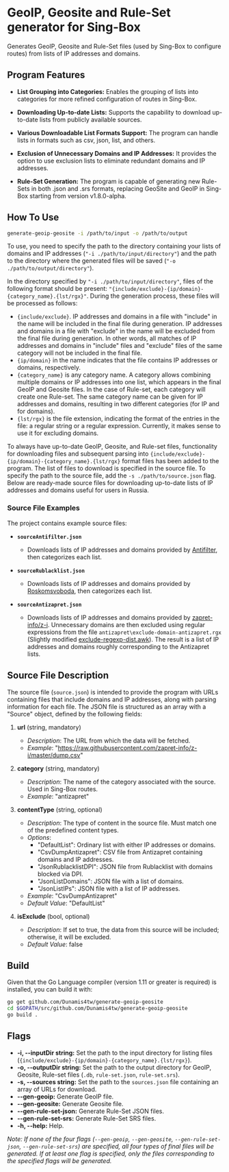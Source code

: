 # GeoIP, Geosite and Rule-Set generator for Sing-Box

Generates GeoIP, Geosite and Rule-Set files (used by Sing-Box to configure routes) from lists of IP addresses and domains.

<!--
# Генератор Geoip и Geosite для Sing-Box

Генерирует файлы GeoIP и Geosite (используются Sing-Box'ом для настройки маршрутов) из списков IP-адресов и доменов.
-->

## Program Features

- **List Grouping into Categories:** Enables the grouping of lists into categories for more refined configuration of routes in Sing-Box.

- **Downloading Up-to-date Lists:** Supports the capability to download up-to-date lists from publicly available sources.

- **Various Downloadable List Formats Support:** The program can handle lists in formats such as csv, json, list, and others.

- **Exclusion of Unnecessary Domains and IP Addresses:** It provides the option to use exclusion lists to eliminate redundant domains and IP addresses.

- **Rule-Set Generation:** The program is capable of generating new Rule-Sets in both .json and .srs formats, replacing GeoSite and GeoIP in Sing-Box starting from version v1.8.0-alpha.

<!-- 
## Возможности программы

- **Группировка списков в категории:** Позволяет объединять списки в категории для более тонкой настройки маршрутов в Sing-Box.

- **Загрузка актуальных списков:** Поддерживает возможность загружать актуальные списки из общедоступных источников.

- **Поддержка различных форматов загружаемых списков:** Программа способна обрабатывать списки в форматах csv, json, list и других.

- **Исключение ненужных доменов и IP-адресов:** Предоставляет возможность использовать списки исключений для исключения избыточных доменов и IP-адресов.

- Генерация Rule-Set: программа способна генерировать новые Rule-Set в форматах .json и .srs (пришли на замену Geosite и GeoIP в Sing-Box начиная с версии v1.8.0-альфа).
-->

## How To Use

```bash
generate-geoip-geosite -i /path/to/input -o /path/to/output
```

To use, you need to specify the path to the directory containing your lists of domains and IP addresses (`"-i ./path/to/input/directory"`) and the path to the directory where the generated files will be saved (`"-o ./path/to/output/directory"`).

In the directory specified by `"-i ./path/to/input/directory"`, files of the following format should be present: `"{include/exclude}-{ip/domain}-{category_name}.{lst/rgx}"`. During the generation process, these files will be processed as follows:

- `{include/exclude}`. IP addresses and domains in a file with "include" in the name will be included in the final file during generation. IP addresses and domains in a file with "exclude" in the name will be excluded from the final file during generation. In other words, all matches of IP addresses and domains in "include" files and "exclude" files of the same category will not be included in the final file.
- `{ip/domain}` in the name indicates that the file contains IP addresses or domains, respectively.
- `{category_name}` is any category name. A category allows combining multiple domains or IP addresses into one list, which appears in the final GeoIP and Geosite files. In the case of Rule-set, each category will create one Rule-set. The same category name can be given for IP addresses and domains, resulting in two different categories (for IP and for domains).
- `{lst/rgx}` is the file extension, indicating the format of the entries in the file: a regular string or a regular expression. Currently, it makes sense to use it for excluding domains.

<!-- 
## Как использовать

Для использования, вам нужно указать путь к каталогу, в котором хранятся ваши списки доменов и ip адресов (`-i ./path/to/input/directory`), и путь к каталогу, куда будут сохраняться генерируемые файлы (`-o ./path/to/output/directory`).
В директории по пути `./path/to/input/directory` должны лежать файлы вида `{include/exclude}-{ip/domain}-{category_name}.{lst/rgx}`, которые во время генерации будут обрабатываться следующим образом:
- IP-адреса и домены в файле с "include" в названии будут включены в итоговый файл во время генерации.
- IP-адреса и домены в файле с "exclude" в названии будут исключены из итогового файла во время генерации. То есть, все совпадения ip-адресов и доменов в "include" файлах и "exclude" файлах одной категории не будут включены в итоговый файл.
- {ip/domain} в названии означает, что файл содержит ip адреса или домены, соотвественно.
- {category_name} - любое имя категории. Категория позволяет объединить несколько доменов или ip-адресов в один список, который фигурирует в итоговых GeoIP и Geosite. В случае с Rule-set, каждая категория создаст один Rule-set. Одно и то же имя категории может быть дано для ip-адресов и для доменов, в итоге всё равно будет две разных категории (для ip и для доменов).
- {lst/rgx} - расширение файла, означает в каком виде представлены записи в файле: обычная строка или регулярное выражение. На данный момент есть смысл использовать для исключения доменов.
-->

To always have up-to-date GeoIP, Geosite, and Rule-set files, functionality for downloading files and subsequent parsing into `{include/exclude}-{ip/domain}-{category_name}.{lst/rgx}` format files has been added to the program. The list of files to download is specified in the source file. To specify the path to the source file, add the `-s ./path/to/source.json` flag. Below are ready-made source files for downloading up-to-date lists of IP addresses and domains useful for users in Russia.

<!--
Для того, чтобы всегда иметь актуальные GeoIP, Geosite и Rule-set'ы, в программу был добавлен функционал скачивания файлов и их последующего парсинга в файлы формата `{include/exclude}-{ip/domain}-{category_name}.{lst/rgx}`. Список файлов, необходимых для скачивания указываются в source-файле. Чтобы указать путь к source-файлу, добавьте флаг `-s ./path/to/source.json`. Ниже представлены уже готовые source-файлы, для скачивания актуальных списков ip-адресов и доменов, полезных для пользователей из РФ.
-->

### Source File Examples

The project contains example source files:

- **`sourceAntifilter.json`**
  - Downloads lists of IP addresses and domains provided by [Antifilter](https://antifilter.download/), then categorizes each list.

- **`sourceRublacklist.json`**
  - Downloads lists of IP addresses and domains provided by [Roskomsvoboda](https://reestr.rublacklist.net/ru/article/api/), then categorizes each list.

- **`sourceAntizapret.json`**
  - Downloads lists of IP addresses and domains provided by [zapret-info/z-i](https://github.com/zapret-info/z-i). Unnecessary domains are then excluded using regular expressions from the file `antizapret\exclude-domain-antizapret.rgx` (Slightly modified [exclude-regexp-dist.awk](https://bitbucket.org/anticensority/antizapret-pac-generator-light/src/master/config/exclude-regexp-dist.awk)). The result is a list of IP addresses and domains roughly corresponding to the Antizapret lists.

<!--
## Примеры конфигурации

Проект содержит примеры файлов конфигурации:

- **`configAntifilter.json`**
  - Скачивает списки IP-адресов и Доменов, предоставленные [Antifilter](https://antifilter.download/), разбивает каждый из списков на категории.

- **`configRublacklist.json`**
  - Скачивает списки IP-адресов и Доменов, предоставленные [Roskomsvoboda](https://reestr.rublacklist.net/ru/article/api/), разбивает каждый из списков на категории.

- **`configAntizapret.json`**
  - Скачивает списки IP-адресов и Доменов, предоставленные [zapret-info/z-i](https://github.com/zapret-info/z-i). Затем из них исключаются ненужные домены регулярными выражениями из файла `antizapret\exclude-domain-antizapret.rgx` (Немного изменённый [exclude-regexp-dist.awk](https://bitbucket.org/anticensority/antizapret-pac-generator-light/src/master/config/exclude-regexp-dist.awk)). В итоге получается список IP-адресов и Доменов, примерно соотвествующий спискам Antizapret.
-->

## Source File Description

The source file (`source.json`) is intended to provide the program with URLs containing files that include domains and IP addresses, along with parsing information for each file. The JSON file is structured as an array with a "Source" object, defined by the following fields:

1. **url** (string, mandatory)
   - *Description*: The URL from which the data will be fetched.
   - *Example*: "<https://raw.githubusercontent.com/zapret-info/z-i/master/dump.csv>"

2. **category** (string, mandatory)
   - *Description*: The name of the category associated with the source. Used in Sing-Box routes.
   - *Example*: "antizapret"

3. **contentType** (string, optional)
   - *Description*: The type of content in the source file. Must match one of the predefined content types.
   - *Options*:
     - "DefaultList": Ordinary list with either IP addresses or domains.
     - "CsvDumpAntizapret": CSV file from Antizapret containing domains and IP addresses.
     - "JsonRublacklistDPI": JSON file from Rublacklist with domains blocked via DPI.
     - "JsonListDomains": JSON file with a list of domains.
     - "JsonListIPs": JSON file with a list of IP addresses.
   - *Example*: "CsvDumpAntizapret"
   - *Default Value*: "DefaultList"

4. **isExclude** (bool, optional)
   - *Description*: If set to true, the data from this source will be included; otherwise, it will be excluded.
   - *Default Value*: false

## Build

Given that the Go Language compiler (version 1.11 or greater is required) is installed, you can build it with:

```bash
go get github.com/Dunamis4tw/generate-geoip-geosite
cd $GOPATH/src/github.com/Dunamis4tw/generate-geoip-geosite
go build .
```

## Flags

- **-i, --inputDir string:** Set the path to the input directory for listing files (`{include/exclude}-{ip/domain}-{category_name}.{lst/rgx}`).
- **-o, --outputDir string:** Set the path to the output directory for GeoIP, Geosite, Rule-set files (`.db`, `rule-set.json`, `rule-set.srs`).
- **-s, --sources string:** Set the path to the `sources.json` file containing an array of URLs for download.
- **--gen-geoip:** Generate GeoIP file.
- **--gen-geosite:** Generate Geosite file.
- **--gen-rule-set-json:** Generate Rule-Set JSON files.
- **--gen-rule-set-srs:** Generate Rule-Set SRS files.
- **-h, --help:** Help.

*Note: If none of the four flags (`--gen-geoip`, `--gen-geosite`, `--gen-rule-set-json`, `--gen-rule-set-srs`) are specified, all four types of final files will be generated. If at least one flag is specified, only the files corresponding to the specified flags will be generated.*

<!--
*Примечаение: Если ни один из четырёх флагов (`--gen-geoip`, `--gen-geosite`, `--gen-rule-set-json`, `--gen-rule-set-srs`) не указан, будут генерироваться все четыре типа финальных файла. Если указан хотя бы один флаг, то будут генерироваться только те файлы, которые были заданы соответствующими флагами.*
-->
